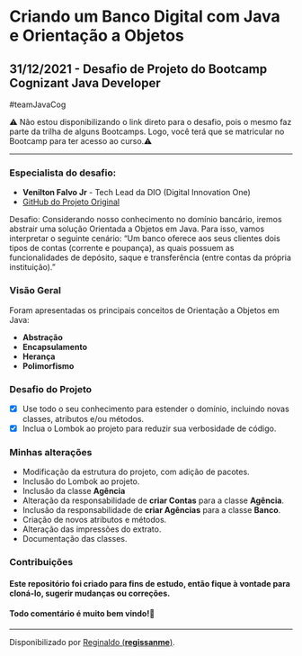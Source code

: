 # Criando um Banco Digital com Java e Orientação a Objetos

## 31/12/2021 - Desafio de Projeto do Bootcamp Cognizant Java Developer  
#teamJavaCog

⚠️ Não estou disponibilizando o link direto para o desafio, pois o mesmo faz parte da trilha de alguns Bootcamps. Logo, você terá que se matricular no Bootcamp para ter acesso ao curso.⚠️

------------

### Especialista do desafio: 
- **Venilton Falvo Jr** - Tech Lead da DIO (Digital Innovation One)
- [GitHub do Projeto Original](https://github.com/falvojr/lab-banco-digital-oo)

Desafio: Considerando nosso conhecimento no domínio bancário, iremos abstrair uma solução Orientada a Objetos em Java. Para isso, vamos interpretar o seguinte cenário:
“Um banco oferece aos seus clientes dois tipos de contas (corrente e poupança), as quais possuem as funcionalidades de depósito, saque e transferência (entre contas da própria instituição).”

### Visão Geral
Foram apresentadas os principais conceitos de Orientação a Objetos em Java:
- **Abstração**
- **Encapsulamento**
- **Herança**
- **Polimorfismo**

### Desafio do Projeto
- [x] Use todo o seu conhecimento para estender o domínio, incluindo novas classes, atributos e/ou métodos.
- [x] Inclua o Lombok ao projeto para reduzir sua verbosidade de código.

### Minhas alterações
- Modificação da estrutura do projeto, com adição de pacotes.
- Inclusão do Lombok ao projeto.
- Inclusão da classe **Agência**
- Alteração da responsabilidade de **criar Contas** para a classe **Agência**.
- Inclusão da responsabilidade de **criar Agências** para a classe **Banco**.
- Criação de novos atributos e métodos.
- Alteração das impressões do extrato.
- Documentação das classes.

### Contribuições
#### Este repositório foi criado para fins de estudo, então fique à vontade para cloná-lo, sugerir mudanças ou correções.
#### Todo comentário é muito bem vindo!🤝

------------
Disponibilizado por [Reginaldo (**regissanme**)](https://www.linkedin.com/in/reginaldo-santos-de-medeiros-59517324/).

